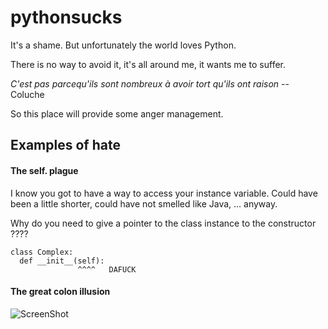 pythonsucks
===========

It's a shame. But unfortunately the world loves Python.

There is no way to avoid it, it's all around me, it wants me to suffer.

*C'est pas parcequ'ils sont nombreux à avoir tort qu'ils ont raison*
                               -- Coluche


So this place will provide some anger management.

## Examples of hate

#### The self. plague

I know you got to have a way to access your instance variable. Could have been a little shorter, could have not smelled like Java, ... anyway.



Why do you need to give a pointer to the class instance to the constructor ????
 
    class Complex:
      def __init__(self):
                   ^^^^   DAFUCK
                   
                   
#### The great colon illusion

![ScreenShot](/sc/colon_lien.png)
